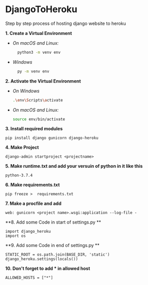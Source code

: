 # DjangoToHeroku
Step by step process of hosting django website to heroku

**1. Create a Virtual Environment**

- *On macOS and Linux:*
  ```bash
    python3 -m venv env
  ```
- *Windows*
  ```bash
    py -m venv env
  ````

**2. Activate the Virtual Environment**
  - *On Windows*
    ```bash
    .\env\Scripts\activate
    ```
  - *On macOS and Linux:*
    ```bash
    source env/bin/activate
    ```
    
**3. Install required modules**
```
pip install django gunicorn django-heroku
```

**4. Make Project**
```
django-admin startproject <projectname>
```

**5. Make runtime.txt and add your versuin of python in it like this**
```
python-3.7.4
```

**6. Make requirements.txt**
```
pip freeze >  requirements.txt
```

**7. Make a procfile and add**
```
web: gunicorn <project name>.wsgi:application --log-file -
```

**8. Add some Code in start of settings.py **
```
import django_heroku
import os
```

**9. Add some Code in end of settings.py **
```
STATIC_ROOT = os.path.join(BASE_DIR, 'static')
django_heroku.settings(locals())
```

**10. Don't forget to add * in allowed host**
```
ALLOWED_HOSTS = ["*"]
```
